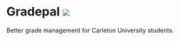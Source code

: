 # Gradepal <img src="https://circleci.com/gh/justinkrol/Gradepal.png?circle-token=:circle-token">

Better grade management for Carleton University students.
